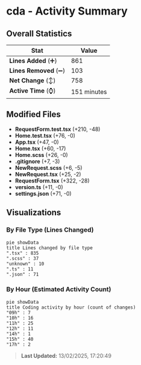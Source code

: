 # cda - Activity Summary 

## Overall Statistics

| Stat                   | Value                                                             |
| ---------------------- | ----------------------------------------------------------------- |
| **Lines Added** (➕)   | 861                                          |
| **Lines Removed** (➖) | 103                                        |
| **Net Change** (↕)    | 758                |
| **Active Time** (⌚)   | 151 minutes |


## Modified Files
- **RequestForm.test.tsx** (+210, -48)
- **Home.test.tsx** (+76, -0)
- **App.tsx** (+47, -0)
- **Home.tsx** (+60, -17)
- **Home.scss** (+26, -0)
- **.gitignore** (+7, -3)
- **NewRequest.scss** (+6, -5)
- **NewRequest.tsx** (+25, -2)
- **RequestForm.tsx** (+322, -28)
- **version.ts** (+11, -0)
- **settings.json** (+71, -0)

## Visualizations

### By File Type (Lines Changed)

```mermaid
pie showData
title Lines changed by file type
".tsx" : 835
".scss" : 37
"unknown" : 10
".ts" : 11
".json" : 71
```

### By Hour (Estimated Activity Count)

```mermaid
pie showData
title Coding activity by hour (count of changes)
"09h" : 7
"10h" : 16
"11h" : 25
"12h" : 11
"14h" : 1
"15h" : 40
"17h" : 2
```


> **Last Updated:** 13/02/2025, 17:20:49